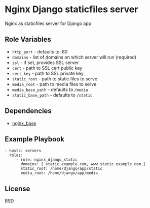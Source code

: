 Nginx Django staticfiles server
===============================

Nginx as staticfiles server for Django app

Role Variables
--------------

- `http_port` - defaults to: 80
- `domains` - list of domains on which server will run (required)
- `ssl` - if set, provides SSL server
- `cert` - path to SSL cert public key
- `cert_key` - path to SSL private key
- `static_root` - path to static files to serve
- `media_root` - path to media files to serve
- `media_base_path` - defaults to `/media`
- `static_base_path` - defaults to `/static`

Dependencies
------------

- [nginx_base](https://github.com/kkoralsky/ansible_nginx_base)

Example Playbook
----------------

    - hosts: servers
      roles:
         - role: nginx_django_static
           domains: [ static.example.com, www.static.example.com ]
           static_root: /home/django/app/static
           media_root: /home/django/app/media

License
-------

BSD
